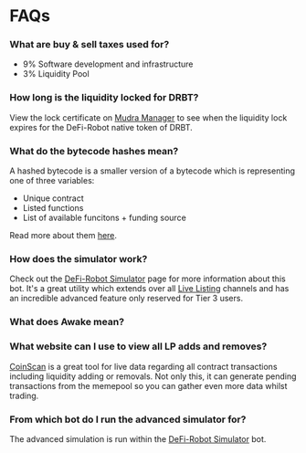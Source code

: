 # FAQs

### What are buy & sell taxes used for?

* 9% Software development and infrastructure&#x20;
* 3% Liquidity Pool

### How long is the liquidity locked for DRBT?

View the lock certificate on [Mudra Manager](https://mudra.website/?certificate=yes\&type=0\&lp=0xadcfcb6feffda4087c6a4273bb78fa29a446f230) to see when the liquidity lock expires for the DeFi-Robot native token of DRBT.

### What do the bytecode hashes mean?

A hashed bytecode is a smaller version of a bytecode which is representing one of three variables:

* Unique contract&#x20;
* Listed functions
* List of available funcitons + funding source

Read more about them [here](https://defi-robot.gitbook.io/docs/what-are-the-utilities/channels#bytecode-hashes).

### How does the simulator work?

Check out the [DeFi-Robot Simulator](../what-are-the-utilities/bots/defi-robot-simulator/) page for more information about this bot. It's a great utility which extends over all [Live Listing](../what-are-the-utilities/channels/) channels and has an incredible advanced feature only reserved for Tier 3 users.

### What does Awake mean?

### What website can I use to view all LP adds and removes?

[CoinScan](../othertools/coinscan.md) is a great tool for live data regarding all contract transactions including liquidity adding or removals. Not only this, it can generate pending transactions from the memepool so you can gather even more data whilst trading.

### From which bot do I run the advanced simulator for?

The advanced simulation is run within the [DeFi-Robot Simulator](../what-are-the-utilities/bots/defi-robot-simulator/) bot.
